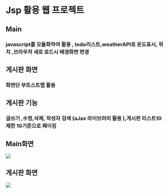 # Jsp 활용 웹 프로젝트 
## Main 
### javascript를 모듈화하여 활용  , todo리스트,weatherAPI로 온도표시, 위치 ,브라우저 새로 로드시 배경화면 변경  
## 게시판 화면
### 화면단 부트스트랩 활용
## 게시판 기능 
### 글쓰기 ,수정,삭제, 작성자 검색 (aJax 라이브러리 활용 ),게시판 리스트10 제한 10기준으로 페이징

## Main화면
<div>
<img src="https://i.imgur.com/XP0PvtS.jpg">
</div>

## 게시판 화면 
<div>
<img src="https://i.imgur.com/UENxEC2.png">
</div>
